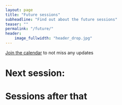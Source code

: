 ```yaml
---
layout: page
title: "Future sessions"
subheadline: "Find out about the future sessions"
teaser: ""
permalink: "/future/"
header:
    image_fullwidth: "header_drop.jpg"
---
```


[Join the calendar](/join/) to not miss any updates

# Next session:

# Sessions after that
